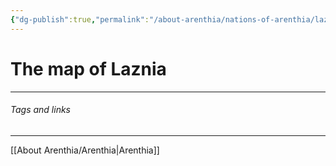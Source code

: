 ```yaml
---
{"dg-publish":true,"permalink":"/about-arenthia/nations-of-arenthia/laznia/","tags":["Arenthia","Laznia"]}
---
```


# The map of Laznia
---

###### Tags and links
---
[[About Arenthia/Arenthia\|Arenthia]]
